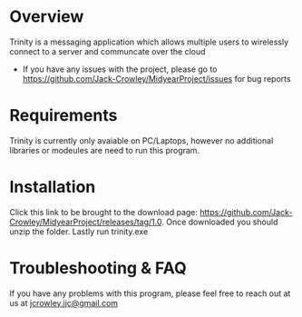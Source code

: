 # Overview
Trinity is a messaging application which allows multiple users to wirelessly connect to a server and communcate over the cloud

* If you have any issues with the project, please go to https://github.com/Jack-Crowley/MidyearProject/issues for bug reports

# Requirements
Trinity is currently only avaiable on PC/Laptops, however no additional libraries or modeules are need to run this program.

# Installation
Click this link to be brought to the download page: https://github.com/Jack-Crowley/MidyearProject/releases/tag/1.0.
Once downloaded you should unzip the folder. Lastly run trinity.exe

# Troubleshooting & FAQ
If you have any problems with this program, please feel free to reach out at us at jcrowley.jjc@gmail.com

